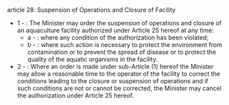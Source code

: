 article 28: Suspension of Operations and Closure of Facility

<ul>
			<li>1 - : The Minister may order the suspension of operations and closure of an aquaculture facility authorized under Article 25 hereof at any time:<ul>
						<li>a - : where any condition of the authorization has been violated;<ul>
						</ul></li>						<li>b - : where such action is necessary to protect the environment from contamination or to prevent the spread of disease or to protect the quality of the aquatic organisms in the facility.<ul>
						</ul></li>			</ul></li>			<li>2 - : Where an order is made under sub-Article (1) hereof the Minister may allow a reasonable time to the operator of the facility to correct the conditions leading to the closure or suspension of operations and if such conditions are not or cannot be corrected, the Minister may cancel the authorization under Article 25 hereof.<ul>
			</ul></li></ul>